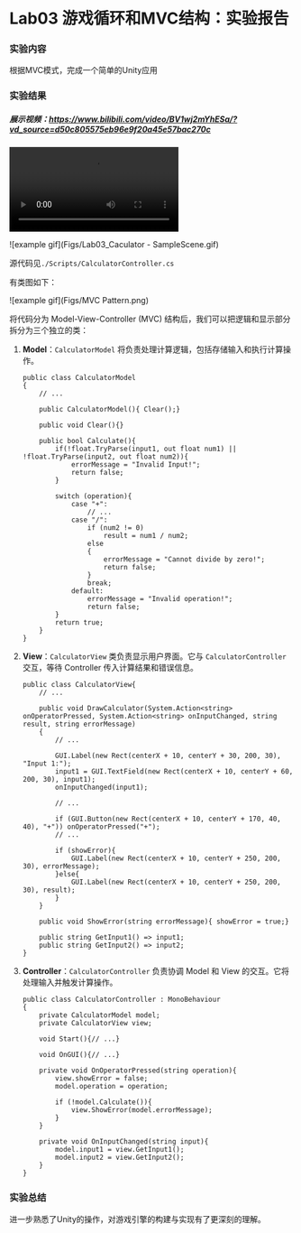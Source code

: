 # Lab03 游戏循环和MVC结构：实验报告



### 实验内容

 根据MVC模式，完成一个简单的Unity应用



### 实验结果

##### 展示视频：https://www.bilibili.com/video/BV1wj2mYhESa/?vd_source=d50c805575eb96e9f20a45e57bac270c

<video src="https://www.bilibili.com/video/BV1wj2mYhESa/?vd_source=d50c805575eb96e9f20a45e57bac270c"></video>

![example gif](Figs/Lab03_Caculator - SampleScene.gif) 

源代码见`./Scripts/CalculatorController.cs`

有类图如下：

![example gif](Figs/MVC Pattern.png)

将代码分为 Model-View-Controller (MVC) 结构后，我们可以把逻辑和显示部分拆分为三个独立的类：

1. **Model**：`CalculatorModel` 将负责处理计算逻辑，包括存储输入和执行计算操作。

   ```
   public class CalculatorModel
   {
       // ...
   
       public CalculatorModel(){ Clear();}
   
       public void Clear(){}
   
       public bool Calculate(){
           if(!float.TryParse(input1, out float num1) || !float.TryParse(input2, out float num2)){
               errorMessage = "Invalid Input!";
               return false;
           }
   
           switch (operation){
               case "+":
                   // ...
               case "/":
                   if (num2 != 0)
                       result = num1 / num2;
                   else
                   {
                       errorMessage = "Cannot divide by zero!";
                       return false;
                   }
                   break;
               default:
                   errorMessage = "Invalid operation!";
                   return false;
           }
           return true;
       }
   }
   ```

2. **View**：`CalculatorView` 类负责显示用户界面。它与 `CalculatorController` 交互，等待 Controller 传入计算结果和错误信息。

   ```
   public class CalculatorView{
       // ...
   
       public void DrawCalculator(System.Action<string> onOperatorPressed, System.Action<string> onInputChanged, string result, string errorMessage)
       {
           // ...
   
           GUI.Label(new Rect(centerX + 10, centerY + 30, 200, 30), "Input 1:");
           input1 = GUI.TextField(new Rect(centerX + 10, centerY + 60, 200, 30), input1);
           onInputChanged(input1);
   
           // ...
   
           if (GUI.Button(new Rect(centerX + 10, centerY + 170, 40, 40), "+")) onOperatorPressed("+");
           // ...
   
           if (showError){
               GUI.Label(new Rect(centerX + 10, centerY + 250, 200, 30), errorMessage);
           }else{
               GUI.Label(new Rect(centerX + 10, centerY + 250, 200, 30), result);
           }
       }
   
       public void ShowError(string errorMessage){ showError = true;}
       
       public string GetInput1() => input1;
       public string GetInput2() => input2;
   }
   ```

3. **Controller**：`CalculatorController` 负责协调 Model 和 View 的交互。它将处理输入并触发计算操作。

   ```
   public class CalculatorController : MonoBehaviour
   {
       private CalculatorModel model;
       private CalculatorView view;
   
       void Start(){// ...}
   
       void OnGUI(){// ...}
   
       private void OnOperatorPressed(string operation){
           view.showError = false;
           model.operation = operation;
   
           if (!model.Calculate()){
               view.ShowError(model.errorMessage);
           }
       }
   
       private void OnInputChanged(string input){
           model.input1 = view.GetInput1();
           model.input2 = view.GetInput2();
       }
   }
   ```

   

### 实验总结

进一步熟悉了Unity的操作，对游戏引擎的构建与实现有了更深刻的理解。
